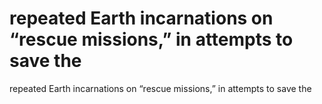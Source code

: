 # repeated Earth incarnations on “rescue missions,” in attempts to save the

repeated Earth incarnations on “rescue missions,” in attempts to save the